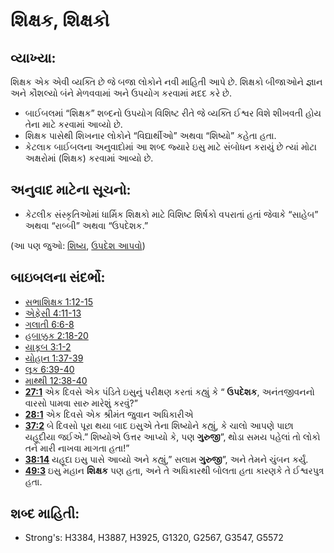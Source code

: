 # શિક્ષક, શિક્ષકો  

## વ્યાખ્યા: 

શિક્ષક એક એવી વ્યક્તિ છે જે બજા લોકોને નવી માહિતી આપે છે.
શિક્ષકો બીજાઓને જ્ઞાન અને કૌશલ્યો બંને મેળવવામાં અને ઉપયોગ કરવામાં મદદ કરે છે.

* બાઈબલમાં “શિક્ષક” શબ્દનો ઉપયોગ વિશિષ્ટ રીતે જે વ્યક્તિ ઈશ્વર વિશે શીખવતી હોય તેના માટે કરવામાં આવ્યો છે.
* શિક્ષક પાસેથી શિખનાર લોકોને “વિદ્યાર્થીઓ” અથવા “શિષ્યો” કહેતા હતા.
* કેટલાક બાઈબલના અનુવાદોમાં આ શબ્દ જ્યારે ઇસુ માટે  સંબોધન કરાયું છે ત્યાં મોટા અક્ષરોમાં (શિક્ષક) કરવામાં આવ્યો છે.

## અનુવાદ માટેના સૂચનો: 

* કેટલીક સંસ્કૃતિઓમાં ધાર્મિક શિક્ષકો માટે વિશિષ્ટ શિર્ષકો વપરાતાં હતાં જેવાકે “સાહેબ” અથવા “રાબ્બી” અથવા “ઉપદેશક.”

(આ પણ જુઓ: [શિષ્ય](../kt/disciple.md), [ઉપદેશ આપવો](../other/preach.md))

## બાઇબલના સંદર્ભો: 

* [સભાશિક્ષક 1:12-15](rc://gu/tn/help/ecc/01/12)
* [એફેસી 4:11-13](rc://gu/tn/help/eph/04/11)
* [ગલાતી 6:6-8](rc://gu/tn/help/gal/06/06)
* [હબાક્કુક 2:18-20](rc://gu/tn/help/hab/02/18)
* [યાકૂબ 3:1-2](rc://gu/tn/help/jas/03/01)
* [યોહાન 1:37-39](rc://gu/tn/help/jhn/01/37)
* [લૂક 6:39-40](rc://gu/tn/help/luk/06/39)
* [માથ્થી 12:38-40](rc://gu/tn/help/mat/12/38)
* __[27:1](rc://gu/tn/help/obs/27/01)__ એક દિવસે એક પંડિતે ઇસુનું પરીક્ષણ કરતાં કહ્યું કે “ __ઉપદેશક__, અનંતજીવનનો વારસો પામવા સારુ મારેશું કરવું?”
* __[28:1](rc://gu/tn/help/obs/28/01)__ એક દિવસે  એક શ્રીમંત જુવાન અધિકારીએ
* __[37:2](rc://gu/tn/help/obs/37/02)__ બે દિવસો પૂરા થયા બાદ ઇસુએ તેના શિષ્યોને કહ્યું, કે ચાલો આપણે પાછા યહૂદીયા જઈએ.” શિષ્યોએ ઉત્તર આપ્યો કે, પણ __ગુરુજી__”, થોડા સમય પહેલાં તો લોકો તને મારી નાખવા માગતા હતા!”
* __[38:14](rc://gu/tn/help/obs/38/14)__ યહૂદા ઇસુ પાસે આવ્યો અને કહ્યું,” સલામ __ગુરુજી__”, અને તેમને ચુંબન કર્યું.
* __[49:3](rc://gu/tn/help/obs/49/03)__ ઇસુ  મહાન __શિક્ષક__ પણ હતા, અને તે અધિકારથી બોલતા હતા કારણકે તે ઈશ્વરપુત્ર હતા.

## શબ્દ માહિતી: 

* Strong's: H3384, H3887, H3925, G1320, G2567, G3547, G5572
